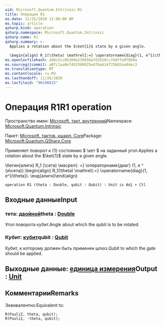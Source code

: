 ```yaml
---
uid: Microsoft.Quantum.Intrinsic.R1
title: Операция R1
ms.date: 11/25/2020 12:00:00 AM
ms.topic: article
qsharp.kind: operation
qsharp.namespace: Microsoft.Quantum.Intrinsic
qsharp.name: R1
qsharp.summary: >-
  Applies a rotation about the $\ket{1}$ state by a given angle.

  \begin{align} R_1(\theta) \mathrel{:=} \operatorname{diag}(1, e^{i\theta}). \end{align}
ms.openlocfilehash: a98c2cc0b309a239650afd2910cc74dffa9f899a
ms.sourcegitcommit: a87c1aa8e7453360025e47ba614f25b02ea84ec3
ms.translationtype: MT
ms.contentlocale: ru-RU
ms.lasthandoff: 11/26/2020
ms.locfileid: "96198815"
---
```

# <a name="r1-operation"></a><span data-ttu-id="c1e44-102">Операция R1</span><span class="sxs-lookup"><span data-stu-id="c1e44-102">R1 operation</span></span>

<span data-ttu-id="c1e44-103">Пространство имен: [Microsoft. такт. внутренний](xref:Microsoft.Quantum.Intrinsic)</span><span class="sxs-lookup"><span data-stu-id="c1e44-103">Namespace: [Microsoft.Quantum.Intrinsic](xref:Microsoft.Quantum.Intrinsic)</span></span>

<span data-ttu-id="c1e44-104">Пакет: [Microsoft. тактов. кшарп. Core](https://nuget.org/packages/Microsoft.Quantum.QSharp.Core)</span><span class="sxs-lookup"><span data-stu-id="c1e44-104">Package: [Microsoft.Quantum.QSharp.Core](https://nuget.org/packages/Microsoft.Quantum.QSharp.Core)</span></span>


<span data-ttu-id="c1e44-105">Применяет поворот к {1} состоянию $ \кет $ на заданный угол.</span><span class="sxs-lookup"><span data-stu-id="c1e44-105">Applies a rotation about the $\ket{1}$ state by a given angle.</span></span>

<span data-ttu-id="c1e44-106">\бегин{алигн} R_1 (\сета) \масрел{: =} \операторнаме{диаг} (1, e ^ {и\сета}).</span><span class="sxs-lookup"><span data-stu-id="c1e44-106">\begin{align} R_1(\theta) \mathrel{:=} \operatorname{diag}(1, e^{i\theta}).</span></span>
<span data-ttu-id="c1e44-107">\енд{алигн}</span><span class="sxs-lookup"><span data-stu-id="c1e44-107">\end{align}</span></span>

```qsharp
operation R1 (theta : Double, qubit : Qubit) : Unit is Adj + Ctl
```


## <a name="input"></a><span data-ttu-id="c1e44-108">Входные данные</span><span class="sxs-lookup"><span data-stu-id="c1e44-108">Input</span></span>

### <a name="theta--double"></a><span data-ttu-id="c1e44-109">тета: [двойной](xref:microsoft.quantum.lang-ref.double)</span><span class="sxs-lookup"><span data-stu-id="c1e44-109">theta : [Double](xref:microsoft.quantum.lang-ref.double)</span></span>

<span data-ttu-id="c1e44-110">Угол поворота кубит.</span><span class="sxs-lookup"><span data-stu-id="c1e44-110">Angle about which the qubit is to be rotated.</span></span>


### <a name="qubit--qubit"></a><span data-ttu-id="c1e44-111">Кубит: [кубит](xref:microsoft.quantum.lang-ref.qubit)</span><span class="sxs-lookup"><span data-stu-id="c1e44-111">qubit : [Qubit](xref:microsoft.quantum.lang-ref.qubit)</span></span>

<span data-ttu-id="c1e44-112">Кубит, к которому должен быть применен шлюз.</span><span class="sxs-lookup"><span data-stu-id="c1e44-112">Qubit to which the gate should be applied.</span></span>



## <a name="output--unit"></a><span data-ttu-id="c1e44-113">Выходные данные: [единица измерения](xref:microsoft.quantum.lang-ref.unit)</span><span class="sxs-lookup"><span data-stu-id="c1e44-113">Output : [Unit](xref:microsoft.quantum.lang-ref.unit)</span></span>



## <a name="remarks"></a><span data-ttu-id="c1e44-114">Комментарии</span><span class="sxs-lookup"><span data-stu-id="c1e44-114">Remarks</span></span>

<span data-ttu-id="c1e44-115">Эквивалентно:</span><span class="sxs-lookup"><span data-stu-id="c1e44-115">Equivalent to:</span></span>

```qsharp
R(PauliZ, theta, qubit);
R(PauliI, -theta, qubit);
```
